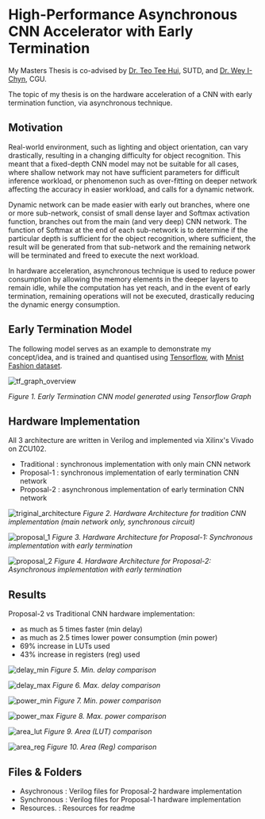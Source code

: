 # High-Performance Asynchronous CNN Accelerator with Early Termination

My Masters Thesis is co-advised by [Dr. Teo Tee Hui](https://epd.sutd.edu.sg/people/faculty/teo-tee-hui), SUTD, and [Dr. Wey I-Chyn](https://ee.cgu.edu.tw/p/405-1083-564,c11454.php?Lang=en), CGU.

The topic of my thesis is on the hardware acceleration of a CNN with early termination function, via asynchronous technique.

## Motivation
Real-world environment, such as lighting and object orientation, can vary drastically, resulting in a changing difficulty for object recognition. This meant that a fixed-depth CNN model may not be suitable for all cases, where shallow network may not have sufficient parameters for difficult inference workload, or phenomenon such as over-fitting on deeper network affecting the accuracy in easier workload, and calls for a dynamic network.

Dynamic network can be made easier with early out branches, where one or more sub-network, consist of small dense layer and Softmax activation function, branches out from the main (and very deep) CNN network. The function of Softmax at the end of each sub-network is to determine if the particular depth is sufficient for the object recognition, where sufficient, the result will be generated from that sub-network and the remaining network will be terminated and freed to execute the next workload.

In hardware acceleration, asynchronous technique is used to reduce power consumption by allowing the memory elements in the deeper layers to remain idle, while the computation has yet reach, and in the event of early termination, remaining operations will not be executed, drastically reducing the dynamic energy consumption.

## Early Termination Model

The following model serves as an example to demonstrate my concept/idea, and is trained and quantised using [Tensorflow](https://www.tensorflow.org/), with [Mnist Fashion dataset](https://github.com/zalandoresearch/fashion-mnist).
 
![tf_graph_overview](https://github.com/lootr5858/master_thesis/blob/69872bdd97cd17967ba9b78947fcf1ef0892a5fa/resources/tf_grpah_overview.png)

*Figure 1. Early Termination CNN model generated using Tensorflow Graph*

## Hardware Implementation

All 3 architecture are written in Verilog and implemented via Xilinx's Vivado on ZCU102.
- Traditional : synchronous implementation with only main CNN network
- Proposal-1  : synchronous implementation of early termination CNN network
- Proposal-2  : asynchronous implementation of early termination CNN network

![triginal_architecture](https://github.com/lootr5858/master_thesis/blob/69872bdd97cd17967ba9b78947fcf1ef0892a5fa/resources/cnn_chip-traditional_architecture.drawio.png)
*Figure 2. Hardware Architecture for tradition CNN implementation (main network only, synchronous circuit)*

![proposal_1](https://github.com/lootr5858/master_thesis/blob/69872bdd97cd17967ba9b78947fcf1ef0892a5fa/resources/cnn_chip-proposal-1_architecture.drawio.png)
*Figure 3. Hardware Architecture for Proposal-1: Synchronous implementation with early termination*

![proposal_2](https://github.com/lootr5858/master_thesis/blob/69872bdd97cd17967ba9b78947fcf1ef0892a5fa/resources/cnn_chip-proposal-2_architecture.drawio.png)
*Figure 4. Hardware Architecture for Proposal-2: Asynchronous implementation with early termination*

## Results

Proposal-2 vs Traditional CNN hardware implementation:
- as much as 5 times faster (min delay)
- as much as 2.5 times lower power consumption (min power)
- 69% increase in LUTs used
- 43% increase in registers (reg) used

![delay_min](https://github.com/lootr5858/master_thesis/blob/f70bf49b42d542e96754be6f64dc8bec81ddcb6b/resources/delay_min.png)
*Figure 5. Min. delay comparison*

![delay_max](https://github.com/lootr5858/master_thesis/blob/f70bf49b42d542e96754be6f64dc8bec81ddcb6b/resources/delay_max.png)
*Figure 6. Max. delay comparison*

![power_min](https://github.com/lootr5858/master_thesis/blob/f70bf49b42d542e96754be6f64dc8bec81ddcb6b/resources/power_min.png)
*Figure 7. Min. power comparison*

![power_max](https://github.com/lootr5858/master_thesis/blob/f70bf49b42d542e96754be6f64dc8bec81ddcb6b/resources/power_max.png)
*Figure 8. Max. power comparison*

![area_lut](https://github.com/lootr5858/master_thesis/blob/f70bf49b42d542e96754be6f64dc8bec81ddcb6b/resources/area_lut.png)
*Figure 9. Area (LUT) comparison*

![area_reg](https://github.com/lootr5858/master_thesis/blob/f70bf49b42d542e96754be6f64dc8bec81ddcb6b/resources/area_reg.png)
*Figure 10. Area (Reg) comparison*

## Files & Folders
- Asychronous : Verilog files for Proposal-2 hardware implementation
- Synchronous : Verilog files for Proposal-1 hardware implementation
- Resources.  : Resources for readme
